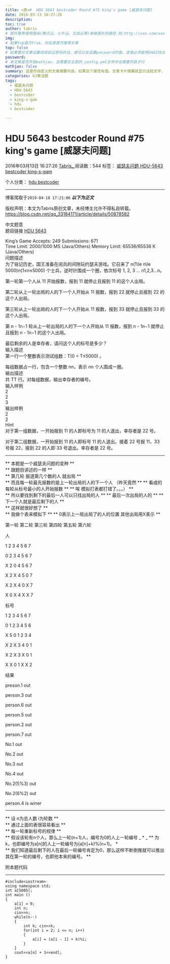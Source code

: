 ```yaml
---
title: <原>#  HDU 5643 bestcoder Round #75 king's game [威瑟夫问题]
date: 2016-03-13 16:27:26
description:
toc: true
author: tabris
# 图片推荐使用图床(腾讯云、七牛云、又拍云等)来做图片的路径.如:http://xxx.com/xxx.jpg
img: 
# 如果top值为true，则会是首页推荐文章
top: false
# 如果要对文章设置阅读验证密码的话，就可以在设置password的值，该值必须是用SHA256加密后的密码，防止被他人识破
password: 
# 本文章是否开启mathjax，且需要在主题的_config.yml文件中也需要开启才行
mathjax: false
summary: 这是你自定义的文章摘要内容，如果这个属性有值，文章卡片摘要就显示这段文字，否则程序会自动截取文章的部分内容作为摘要
categories: OJ算法题
tags:
  - 威瑟夫问题
  - HDU-5643
  - bestcoder
  - king-s-gam
  - hdu
  - bestcoder

---
```





#  HDU 5643 bestcoder Round #75 king's game [威瑟夫问题]

2016年03月13日 16:27:26  [ Tabris_ ](https://me.csdn.net/qq_33184171) 阅读数：544
标签：  [ 威瑟夫问题 ](https://so.csdn.net/so/search/s.do?q=威瑟夫问题&t=blog) [ HDU-5643
](https://so.csdn.net/so/search/s.do?q=HDU-5643&t=blog) [ bestcoder
](https://so.csdn.net/so/search/s.do?q=bestcoder&t=blog) [ king-s-gam
](https://so.csdn.net/so/search/s.do?q=king-s-gam&t=blog)

个人分类：  [ hdu ](https://blog.csdn.net/qq_33184171/article/category/6117382) [
bestcoder ](https://blog.csdn.net/qq_33184171/article/category/6132246)


--- 
 博客爬取于`2019-04-18 17:21:06`
***以下为正文***

版权声明：本文为Tabris原创文章，未经博主允许不得私自转载。
https://blog.csdn.net/qq_33184171/article/details/50878582

中文题意  
题目链接 [ HDU 5643 ](http://acm.hdu.edu.cn/showproblem.php?pid=5643)

King’s Game Accepts: 249 Submissions: 671  
Time Limit: 2000/1000 MS (Java/Others) Memory Limit: 65536/65536 K
(Java/Others)  
问题描述  
为了铭记历史，国王准备在阅兵的间隙玩约瑟夫游戏。它召来了 n(1\le n\le 5000)n(1≤n≤5000) 个士兵，逆时针围成一个圈，依次标号 1,
2, 3 … n1,2,3…n。

第一轮第一个人从 11 开始报数，报到 11 就停止且报到 11 的这个人出局。

第二轮从上一轮出局的人的下一个人开始从 11 报数，报到 22 就停止且报到 22 的这个人出局。

第三轮从上一轮出局的人的下一个人开始从 11 报数，报到 33 就停止且报到 33 的这个人出局。

第 n - 1n−1 轮从上一轮出局的人的下一个人开始从 11 报数，报到 n - 1n−1 就停止且报到 n - 1n−1 的这个人出局。

最后剩余的人是幸存者，请问这个人的标号是多少？  
输入描述  
第一行一个整数表示测试组数：T(0 < T≤5000) 。

每组数据占一行，包含一个整数 nn，表示 nn 个人围成一圈。  
输出描述  
共 TT 行。对每组数据，输出幸存者的编号。  
输入样例  
2  
2  
3  
输出样例  
2  
2  
Hint  
对于第一组数据，一开始报到 11 的人即标号为 11 的人退出，幸存者是 22 号。

对于第二组数据，一开始报到 11 的人即标号 11 的人退出。接着 22 号报 11，33 号报 22，报到 22 的人即 33 号退出。幸存者是 22
号。

* * *

** 本题是一个威瑟夫问题的变种 **   
** 跟题目讲述的一样 **   
** 第几轮 报道第几个数的人 就出局 **   
** 而且每一轮最先报数的是上一轮出局的人的下一个人 （昨天竟然 ** ** 看成的每轮从标号最小的人开始报数 ** ** 唉 模拟打表都打错了。。。） **   
** 所以要找到剩下的最后一人可以只找出局的人 ** ** 最后一次出局的人的 ** ** 下一个人就是最后剩下的人 **   
** 这样就很好想了 **   
** 我做个表来模拟下 ** ** 0表示上一局出局了的人的位置 其他出局用X表示 **

第一轮  第二轮  第三轮  第四轮  第五轮  第六轮

人

1 2 3 4 5 6 7

0 2 3 4 5 6 7

X 2 0 4 5 6 7

X 2 X 4 5 0 7

X 2 X 4 0 X 7

X 0 X 4 X X 7

标号

1 2 3 4 5 6 7

0 1 2 3 4 5 6

X 5 0 1 2 3 4

X 2 X 3 4 0 1

X 2 X 3 X 0 1

X X 0 1 X X 2

结果

preson.1 out

person.3 out

person.6 out

person.5 out

person.2 out

person.7 out

No.1 out

No.2 out

No.3 out

No.4 out

No.2(5%3) out

No.2(6%2) out

person.4 is winer

* * *

** 设 n为总人数 i为轮数 **   
** 通过上面的表很容易看出 **   
** 每一轮重新标号的规律 **   
** 假设该轮有n个人，那么上一轮(n+1)人，编号为0的人上一轮编号 _ * _ ** 为k，也即编号为a[n]的人上一轮编号为(a[n]+k)%(n+1)。 *   
** 我们知道最后剩下的人在最后一轮编号肯定为0，那么这样不断倒推就可以推出其在第一轮的编号，也即他本来的编号。 **

附本题代码

* * *
    
    
    #include<iostream>
    using namespace std;
    int a[5005];
    int main ()
    {
        a[1] = 0;
        int n; 
        cin>>n;
        while(n--)
        {
            int k; cin>>k;
            for(int i = 2; i <= n; i++)
            {
                a[i] = (a[i - 1] + k)%i;
            }
        }
        cout<<a[n] + 1<<endl;
    }

